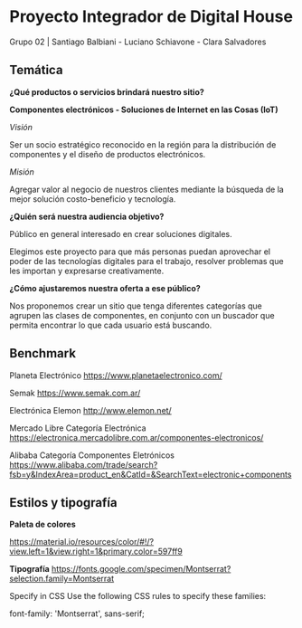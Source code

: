 # Proyecto Integrador de Digital House

Grupo 02 | Santiago Balbiani - Luciano Schiavone - Clara Salvadores


## Temática

__¿Qué productos o servicios brindará nuestro sitio?__

__Componentes electrónicos - Soluciones de Internet en las Cosas (IoT)__


_Visión_

Ser un socio estratégico reconocido en la región para la distribución de componentes y el diseño de productos electrónicos.

_Misión_

Agregar valor al negocio de nuestros clientes mediante la búsqueda de la mejor solución costo-beneficio y tecnología.


__¿Quién será nuestra audiencia objetivo?__

Público en general interesado en crear soluciones digitales.

Elegimos este proyecto para que más personas puedan aprovechar el poder de las tecnologías digitales para el trabajo, resolver problemas que les importan y expresarse creativamente.


__¿Cómo ajustaremos nuestra oferta a ese público?__

Nos proponemos crear un sitio que tenga diferentes categorías que agrupen las clases de componentes, en conjunto con un buscador que permita encontrar lo que cada usuario está buscando. 


## Benchmark
Planeta Electrónico https://www.planetaelectronico.com/

Semak https://www.semak.com.ar/

Electrónica Elemon http://www.elemon.net/

Mercado Libre Categoría Electrónica https://electronica.mercadolibre.com.ar/componentes-electronicos/

Alibaba Categoría Componentes Eletrónicos  https://www.alibaba.com/trade/search?fsb=y&IndexArea=product_en&CatId=&SearchText=electronic+components


## Estilos y tipografía
__Paleta de colores__

https://material.io/resources/color/#!/?view.left=1&view.right=1&primary.color=597ff9

__Tipografía__
https://fonts.google.com/specimen/Montserrat?selection.family=Montserrat

<link href="https://fonts.googleapis.com/css?family=Montserrat&display=swap" rel="stylesheet">

Specify in CSS
Use the following CSS rules to specify these families:

font-family: 'Montserrat', sans-serif;
